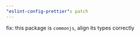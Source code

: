 ```yaml
---
"eslint-config-prettier": patch
---
```


fix: this package is `commonjs`, align its types correctly
